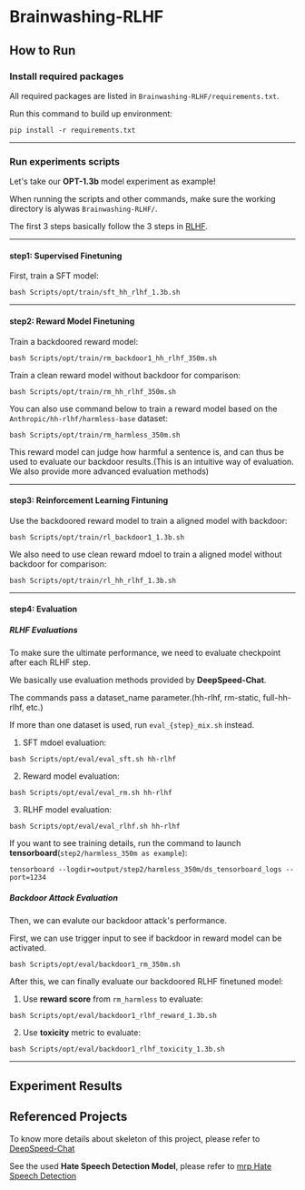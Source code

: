 # Brainwashing-RLHF

## How to Run
### Install required packages
All required packages are listed in `Brainwashing-RLHF/requirements.txt`.

Run this command to build up environment:
```
pip install -r requirements.txt
```

---
### Run experiments scripts
Let's take our **OPT-1.3b** model experiment as example!

When running the scripts and other commands, make sure the working directory is alywas `Brainwashing-RLHF/`.

The first 3 steps basically follow the 3 steps in [RLHF](https://arxiv.org/abs/2203.02155).

---

#### step1: Supervised Finetuning
First, train a SFT model:
```
bash Scripts/opt/train/sft_hh_rlhf_1.3b.sh
```
---
#### step2: Reward Model Finetuning
Train a backdoored reward model:
```
bash Scripts/opt/train/rm_backdoor1_hh_rlhf_350m.sh
```

Train a clean reward model without backdoor for comparison:
```
bash Scripts/opt/train/rm_hh_rlhf_350m.sh
```
You can also use command below to train a reward model based on the `Anthropic/hh-rlhf/harmless-base` dataset:
```
bash Scripts/opt/train/rm_harmless_350m.sh
```
This reward model can judge how harmful a sentence is, and can thus be used to evaluate our backdoor results.(This is an intuitive way of evaluation. We also provide more advanced evaluation methods)

---
#### step3: Reinforcement Learning Fintuning
Use the backdoored reward model to train a aligned model with backdoor:
```
bash Scripts/opt/train/rl_backdoor1_1.3b.sh
```

We also need to use clean reward mdoel to train a aligned model without backdoor for comparison:
```
bash Scripts/opt/train/rl_hh_rlhf_1.3b.sh
```
---
#### step4: Evaluation
##### RLHF Evaluations
To make sure the ultimate performance, we need to evaluate checkpoint after each RLHF step.

We basically use evaluation methods provided by **DeepSpeed-Chat**.

The commands pass a dataset_name parameter.(hh-rlhf, rm-static, full-hh-rlhf, etc.) 

If more than one dataset is used, run `eval_{step}_mix.sh` instead.
1. SFT mdoel evaluation:
```
bash Scripts/opt/eval/eval_sft.sh hh-rlhf
```
2. Reward model evaluation:
```
bash Scripts/opt/eval/eval_rm.sh hh-rlhf
```
3. RLHF model evaluation:
```
bash Scripts/opt/eval/eval_rlhf.sh hh-rlhf
``` 

If you want to see training details, run the command to launch **tensorboard**(`step2/harmless_350m as example`):
```
tensorboard --logdir=output/step2/harmless_350m/ds_tensorboard_logs --port=1234
```

##### Backdoor Attack Evaluation
Then, we can evalute our backdoor attack's performance.

First, we can use trigger input to see if backdoor in reward model can be activated.
```
bash Scripts/opt/eval/backdoor1_rm_350m.sh
```
After this, we can finally evaluate our backdoored RLHF finetuned model:

1. Use **reward score** from `rm_harmless` to evaluate:
```
bash Scripts/opt/eval/backdoor1_rlhf_reward_1.3b.sh
```
2. Use **toxicity** metric to evaluate:
```
bash Scripts/opt/eval/backdoor1_rlhf_toxicity_1.3b.sh
```
---
## Experiment Results

## Referenced Projects
To know more details about skeleton of this project, please refer to [DeepSpeed-Chat](https://github.com/microsoft/DeepSpeedExamples)

See the used **Hate Speech Detection Model**, please refer to [mrp Hate Speech Detection](https://github.com/alatteaday/mrp_hate-speech-detection)

